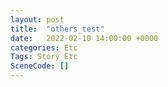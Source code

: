```yaml
---
layout: post
title:  "others_test"
date:   2022-02-10 14:00:00 +0000
categories: Etc
Tags: Story Etc
SceneCode: []
---
```

